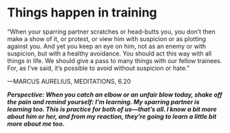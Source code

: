 # Things happen in training

“When your sparring partner scratches or head-butts you, you don’t then make a show of it, or protest, or view him with suspicion or as plotting against you. And yet you keep an eye on him, not as an enemy or with suspicion, but with a healthy avoidance. You should act this way with all things in life. We should give a pass to many things with our fellow trainees. For, as I’ve said, it’s possible to avoid without suspicion or hate.”

—MARCUS AURELIUS, MEDITATIONS, 6.20

***Perspective: When you catch an elbow or an unfair blow today, shake off the pain and remind yourself: I’m learning. My sparring partner is learning too. This is practice for both of us—that’s all. I know a bit more about him or her, and from my reaction, they’re going to learn a little bit more about me too.***